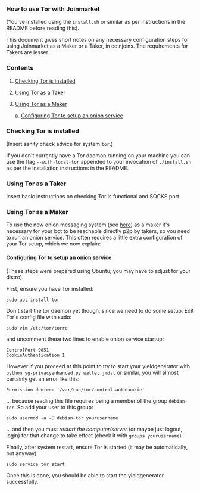 ### How to use Tor with Joinmarket

(You've installed using the `install.sh` or similar as per instructions in the README before
reading this).

This document gives short notes on any necessary configuration steps for using Joinmarket as a Maker or a Taker, in coinjoins.
The requirements for Takers are lesser.

### Contents

1. [Checking Tor is installed](#torinstall)

2. [Using Tor as a Taker](#tortaker)

3. [Using Tor as a Maker](#tormaker)

   a. [Configuring Tor to setup an onion service](#torconfig)

<a name="torinstall">

### Checking Tor is installed

(Insert sanity check advice for system `tor`.)

If you don't currently have a Tor daemon running on your machine you can use the flag `--with-local-tor` appended to your invocation of `./install.sh` as per the installation instructions in the README.

<a name="tortaker">

### Using Tor as a Taker

Insert basic instructions on checking Tor is functional and SOCKS port.

<a name="tormaker">

### Using Tor as a Maker

To use the new onion messaging system (see [here](onion-message-channels.md)) as a maker it's necessary for your bot to be reachable directly p2p by takers, so you need to run an onion service. This often requires a little extra configuration of your Tor setup, which we now explain:

<a name="torconfig" />

#### Configuring Tor to setup an onion service

(These steps were prepared using Ubuntu; you may have to adjust for your distro).

First, ensure you have Tor installed:

```
sudo apt install tor
```

Don't start the tor daemon yet though, since we need to do some setup. Edit Tor's config file with sudo:

```
sudo vim /etc/tor/torrc
```

and uncomment these two lines to enable onion service startup:

```
ControlPort 9051
CookieAuthentication 1
```

However if you proceed at this point to try to start your yieldgenerator with `python yg-privacyenhanced.py wallet.jmdat` or similar, you will almost certainly get an error like this:

```
Permission denied: '/var/run/tor/control.authcookie'
```

... because reading this file requires being a member of the group `debian-tor`. So add your user to this group:

```
sudo usermod -a -G debian-tor yourusername
```

... and then you must *restart the computer/server* (or maybe just logout, login) for that change to take effect (check it with `groups yourusername`).

Finally, after system restart, ensure Tor is started (it may be automatically, but anyway):

```
sudo service tor start
```

Once this is done, you should be able to start the yieldgenerator successfully.
